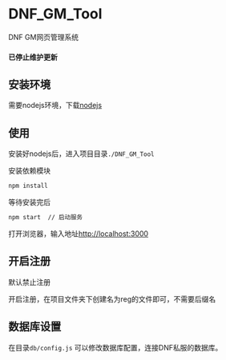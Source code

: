 # DNF_GM_Tool
DNF GM网页管理系统

#### 已停止维护更新

## 安装环境

需要nodejs环境，下载[nodejs](https://nodejs.org/en/)

## 使用
安装好nodejs后，进入项目目录`./DNF_GM_Tool`


安装依赖模块

```bash
npm install 
```

等待安装完后

```bash
npm start  // 启动服务 
```

打开浏览器，输入地址[http://localhost:3000](http://localhost:3000)

## 开启注册

默认禁止注册


开启注册，在项目文件夹下创建名为reg的文件即可，不需要后缀名

## 数据库设置

在目录`db/config.js` 可以修改数据库配置，连接DNF私服的数据库。
